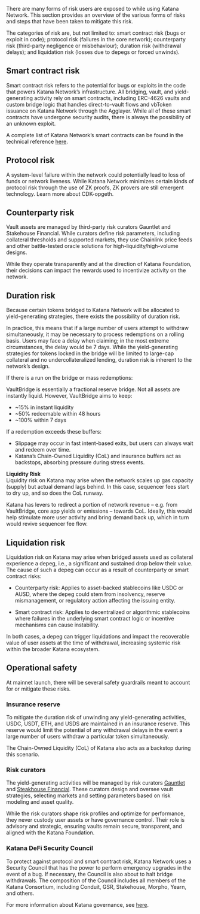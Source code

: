 There are many forms of risk users are exposed to while using Katana Network. This section provides an overview of the various forms of risks and steps that have been taken to mitigate this risk.

The categories of risk are, but not limited to: smart contract risk (bugs or exploit in code); protocol risk (failures in the core network); counterparty risk (third-party negligence or misbehaviour); duration risk (withdrawal delays); and liquidation risk (losses due to depegs or forced unwinds). 

## **Smart contract risk**

Smart contract risk refers to the potential for bugs or exploits in the code that powers Katana Network’s infrastructure. All bridging, vault, and yield-generating activity rely on smart contracts, including ERC-4626 vaults and custom bridge logic that handles direct-to-vault flows and vbToken issuance on Katana Network through the Agglayer. While all of these smart contracts have undergone security audits, there is always the possibility of an unknown exploit. 

A complete list of Katana Network’s smart contracts can be found in the technical reference [here](/get-started/technical-reference/). 

## **Protocol risk**

A system-level failure within the network could potentially lead to loss of funds or network liveness. While Katana Network minimizes certain kinds of protocol risk through the use of ZK proofs, ZK provers are still emergent technology. Learn more about CDK-opgeth.

## **Counterparty risk**

Vault assets are managed by third-party risk curators Gauntlet and Stakehouse Financial. While curators define risk parameters, including collateral thresholds and supported markets, they use Chainlink price feeds and other battle-tested oracle solutions for high-liquidity/high-volume designs.

While they operate transparently and at the direction of Katana Foundation, their decisions can impact the rewards used to incentivize activity on the network. 

## **Duration risk**

Because certain tokens bridged to Katana Network will be allocated to yield-generating strategies, there exists the possibility of duration risk. 

In practice, this means that if a large number of users attempt to withdraw simultaneously, it may be necessary to process redemptions on a rolling basis. Users may face a delay when claiming; in the most extreme circumstances, the delay would be 7 days. While the yield-generating strategies for tokens locked in the bridge will be limited to large-cap collateral and no undercollateralized lending, duration risk is inherent to the network’s design. 

If there is a run on the bridge or mass redemptions:

VaultBridge is essentially a fractional reserve bridge. Not all assets are instantly liquid. However, VaultBridge aims to keep:

* \~15% in instant liquidity  
* \~50% redeemable within 48 hours  
* \~100% within 7 days

If a redemption exceeds these buffers:

* Slippage may occur in fast intent-based exits, but users can always wait and redeem over time.  
* Katana’s Chain-Owned Liquidity (CoL) and insurance buffers act as backstops, absorbing pressure during stress events.

**Liquidity Risk**   
Liquidity risk on Katana may arise when the network scales up gas capacity (supply) but actual demand lags behind. In this case, sequencer fees start to dry up, and so does the CoL runway.

Katana has levers to redirect a portion of network revenue – e.g. from VaultBridge, core app yields or emissions – towards CoL. Ideally, this would help stimulate more user activity and bring demand back up, which in turn would revive sequencer fee flow.

## **Liquidation risk**

Liquidation risk on Katana may arise when bridged assets used as collateral experience a depeg, i.e., a significant and sustained drop below their value. The cause of such a depeg can occur as a result of counterparty or smart contract risks:

* Counterparty risk: Applies to asset-backed stablecoins like USDC or AUSD, where the depeg could stem from insolvency, reserve mismanagement, or regulatory action affecting the issuing entity.

* Smart contract risk: Applies to decentralized or algorithmic stablecoins where failures in the underlying smart contract logic or incentive mechanisms can cause instability.

In both cases, a depeg can trigger liquidations and impact the recoverable value of user assets at the time of withdrawal, increasing systemic risk within the broader Katana ecosystem.

## **Operational safety** 

At mainnet launch, there will be several safety guardrails meant to account for or mitigate these risks.

### **Insurance reserve**

To mitigate the duration risk of unwinding any yield-generating activities, USDC, USDT, ETH, and USDS are maintained in an insurance reserve. This reserve would limit the potential of any withdrawal delays in the event a large number of users withdraw a particular token simultaneously.  

The Chain-Owned Liquidity (CoL) of Katana also acts as a backstop during this scenario.

### **Risk curators**

The yield-generating activities will be managed by risk curators [Gauntlet](https://www.gauntlet.xyz/) and [Steakhouse Financial](https://www.steakhouse.financial/). These curators design and oversee vault strategies, selecting markets and setting parameters based on risk modeling and asset quality. 

While the risk curators shape risk profiles and optimize for performance, they never custody user assets or have governance control. Their role is advisory and strategic, ensuring vaults remain secure, transparent, and aligned with the Katana Foundation.

### **Katana DeFi Security Council**

To protect against protocol and smart contract risk, Katana Network uses a Security Council that has the power to perform emergency upgrades in the event of a bug.  If necessary, the Council is also about to halt bridge withdrawals. The composition of the Council includes all members of the Katana Consortium, including Conduit, GSR, Stakehouse, Morpho, Yearn, and others. 

For more information about Katana governance, see [here](/core-concepts/governance/). 
